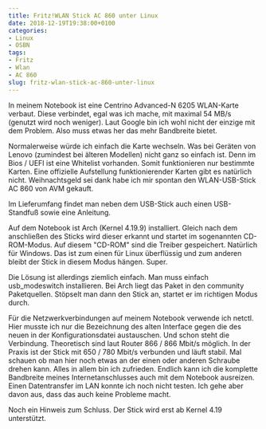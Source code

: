 ```yaml
---
title: Fritz!WLAN Stick AC 860 unter Linux
date: 2018-12-19T19:38:00+0100
categories:
- Linux
- OSBN
tags:
- Fritz
- Wlan
- AC 860
slug: fritz-wlan-stick-ac-860-unter-linux
---
```

In meinem Notebook ist eine Centrino Advanced-N 6205 WLAN-Karte verbaut. Diese verbindet, egal was ich mache, mit maximal 54 MB/s (genutzt wird noch weniger). Laut Google bin ich wohl nicht der einzige mit dem Problem. Also muss etwas her das mehr Bandbreite bietet.

Normalerweise würde ich einfach die Karte wechseln. Was bei Geräten von Lenovo (zumindest bei älteren Modellen) nicht ganz so einfach ist. Denn im Bios / UEFI ist eine Whitelist vorhanden. Somit funktionieren nur bestimmte Karten. Eine offizielle Aufstellung funktionierender Karten gibt es natürlich nicht. Weihnachtsgeld sei dank habe ich mir spontan den WLAN-USB-Stick AC 860 von AVM gekauft.

Im Lieferumfang findet man neben dem USB-Stick auch einen USB-Standfuß sowie eine Anleitung.

Auf dem Notebook ist Arch (Kernel 4.19.9) installiert. Gleich nach dem anschließen des Sticks wird dieser erkannt und startet im sogenannten CD-ROM-Modus. Auf diesem "CD-ROM" sind die Treiber gespeichert. Natürlich für Windows. Das ist zum einen für Linux überflüssig und zum anderen bleibt der Stick in diesem Modus hängen. Super.

Die Lösung ist allerdings ziemlich einfach. Man muss einfach usb_modeswitch installieren. Bei Arch liegt das Paket in den community Paketquellen. Stöpselt man dann den Stick an, startet er im richtigen Modus durch.

Für die Netzwerkverbindungen auf meinem Notebook verwende ich netctl. Hier musste ich nur die Bezeichnung des alten Interface gegen die des neuen in der Konfigurationsdatei austauschen. Und schon steht die Verbindung. Theoretisch sind laut Router 866 / 866 Mbit/s möglich. In der Praxis ist der Stick mit 650 / 780 Mbit/s verbunden und läuft stabil. Mal schauen ob man hier noch etwas an der einen oder anderen Schraube drehen kann. Alles in allem bin ich zufrieden. Endlich kann ich die komplette Bandbreite meines Internetanschlusses auch mit dem Notebook ausreizen. Einen Datentransfer im LAN konnte ich noch nicht testen. Ich gehe aber davon aus, dass das auch keine Probleme macht.

Noch ein Hinweis zum Schluss. Der Stick wird erst ab Kernel 4.19 unterstützt.
